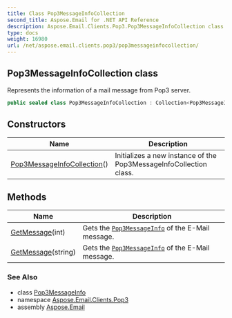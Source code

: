 ```yaml
---
title: Class Pop3MessageInfoCollection
second_title: Aspose.Email for .NET API Reference
description: Aspose.Email.Clients.Pop3.Pop3MessageInfoCollection class. Represents the information of a mail message from Pop3 server
type: docs
weight: 16980
url: /net/aspose.email.clients.pop3/pop3messageinfocollection/
---
```

## Pop3MessageInfoCollection class

Represents the information of a mail message from Pop3 server.

```csharp
public sealed class Pop3MessageInfoCollection : Collection<Pop3MessageInfo>
```

## Constructors

| Name | Description |
| --- | --- |
| [Pop3MessageInfoCollection](pop3messageinfocollection/)() | Initializes a new instance of the Pop3MessageInfoCollection class. |

## Methods

| Name | Description |
| --- | --- |
| [GetMessage](../../aspose.email.clients.pop3/pop3messageinfocollection/getmessage/#getmessage)(int) | Gets the [`Pop3MessageInfo`](../pop3messageinfo/) of the E-Mail message. |
| [GetMessage](../../aspose.email.clients.pop3/pop3messageinfocollection/getmessage/#getmessage_1)(string) | Gets the [`Pop3MessageInfo`](../pop3messageinfo/) of the E-Mail message. |

### See Also

* class [Pop3MessageInfo](../pop3messageinfo/)
* namespace [Aspose.Email.Clients.Pop3](../../aspose.email.clients.pop3/)
* assembly [Aspose.Email](../../)


